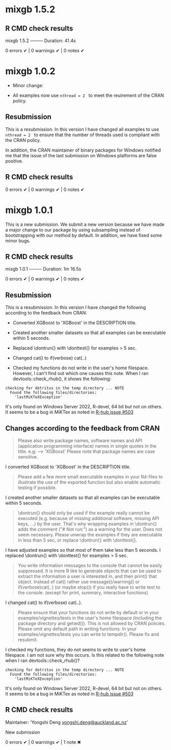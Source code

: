 # mixgb 1.5.2

## R CMD check results 
mixgb 1.5.2 ────
Duration: 41.4s

0 errors ✔ | 0 warnings ✔ | 0 notes ✔


# mixgb 1.0.2
* Minor change: 
- All examples now use `nthread = 2 ` to meet the reuirement of the CRAN policy. 

## Resubmission
This is a resubmission. In this version I have changed all examples to use  `nthread = 2 ` to ensure that the number of threads used is compliant with the CRAN policy.

In addition, the CRAN maintainer of binary packages for Windows notified me that the issue of the last submission on Windows platforms are false positive.

## R CMD check results
0 errors ✔ | 0 warnings ✔ | 0 notes ✔



# mixgb 1.0.1
This is a new submission. We submit a new version because we have made a major change to our package by using subsampling instead of bootstrapping with our method by default. In addition, we have fixed some minor bugs.

## R CMD check results
mixgb 1.0.1 ────
Duration: 1m 16.5s

0 errors ✔ | 0 warnings ✔ | 0 notes ✔

## Resubmission
This is a resubmission. In this version I have changed the following according to the feedback from CRAN: 

* Converted XGBoost to 'XGBoost' in the DESCRIPTION title.

* Created another smaller datasets so that all examples can be executable within 5 seconds.

* Replaced \dontrun{} with \donttest{} for examples > 5 sec.

* Changed cat() to if(verbose) cat(..)

* Checked my functions do not write in the user's home filespace. 
  However, I can't find out which one causes this note. 
  When I ran devtools::check_rhub(), it shows the following:
```
checking for detritus in the temp directory ... NOTE
  Found the following files/directories:
    'lastMiKTeXException'
```
It's only found on Windows Server 2022, R-devel, 64 bit but not on others. 
It seems to be a bug in MiKTex as noted in [R-hub issue #503](https://github.com/r-hub/rhub/issues/503)
  
## Changes according to the feedback from CRAN
> Please also write package names, software names and API (application
programming interface) names in single quotes in the title. e.g: -->
'XGBoost'
Please note that package names are case sensitive.

I converted XGBoost to 'XGBoost' in the DESCRIPTION title.

> Please add a few more small executable examples in your Rd-files to
illustrate the use of the exported function but also enable automatic
testing if possible.

I created another smaller datasets so that all examples can be executable within 5 seconds.

> \dontrun{} should only be used if the example really cannot be executed
(e.g. because of missing additional software, missing API keys, ...) by
the user. That's why wrapping examples in \dontrun{} adds the comment
("# Not run:") as a warning for the user.
Does not seem necessary. Please unwrap the examples if they are executable in less than 5 sec,
or replace \dontrun{} with \donttest{}.

I have adjusted examples so that most of them take less than 5 seconds. 
I replaced \dontrun{} with \donttest{} for examples > 5 sec.

> You write information messages to the console that cannot be easily
suppressed. It is more R like to generate objects that can be used to
extract the information a user is interested in, and then print() that
object.
Instead of cat() rather use message()/warning()  or if(verbose)cat(..)
(or maybe stop()) if you really have to write text to the console.
(except for print, summary, interactive functions)

I changed cat() to if(verbose) cat(..).

> Please ensure that your functions do not write by default or in your
examples/vignettes/tests in the user's home filespace (including the
package directory and getwd()). This is not allowed by CRAN policies.
Please omit any default path in writing functions. In your
examples/vignettes/tests you can write to tempdir().
Please fix and resubmit.

I checked my functions, they do not seems to write to user's home filespace.
I am not sure why this occurs. Is this related to the following note 
when I ran devtools::check_rhub()?
```
checking for detritus in the temp directory ... NOTE
  Found the following files/directories:
    'lastMiKTeXException'
```
It's only found on Windows Server 2022, R-devel, 64 bit but not on others. 
It seems to be a bug in MiKTex as noted in [R-hub issue #503](https://github.com/r-hub/rhub/issues/503)

## R CMD check results

  Maintainer: ‘Yongshi Deng <yongshi.deng@auckland.ac.nz>’
  
  New submission

0 errors ✔ | 0 warnings ✔ | 1 note ✖


